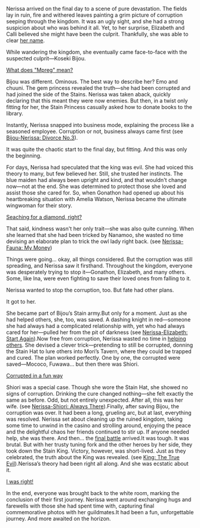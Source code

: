 Nerissa arrived on the final day to a scene of pure devastation. The fields lay in ruin, fire and withered leaves painting a grim picture of corruption seeping through the kingdom. It was an ugly sight, and she had a strong suspicion about who was behind it all. Yet, to her surprise, Elizabeth and Calli believed she might have been the culprit. Thankfully, she was able to clear [her name](https://www.youtube.com/live/qdYQ5j-0sQI?feature=shared&t=780).

While wandering the kingdom, she eventually came face-to-face with the suspected culprit—Koseki Bijou.

[What does "Mpreg" mean?](#embed:https://www.youtube.com/live/qdYQ5j-0sQI?feature=shared&t=961)

Bijou was different. Ominous. The best way to describe her? Emo and chuuni. The gem princess revealed the truth—she had been corrupted and had joined the side of the Stains. Nerissa was taken aback, quickly declaring that this meant they were now enemies. But then, in a twist only fitting for her, the Stain Princess casually asked how to donate books to the library.

Instantly, Nerissa snapped into business mode, explaining the process like a seasoned employee. Corruption or not, business always came first (see [Bijou-Nerissa: Divorce No.3](#edge:nerissa-bijou)).

It was quite the chaotic start to the final day, but fitting. And this was only the beginning.

For days, Nerissa had speculated that the king was evil. She had voiced this theory to many, but few believed her. Still, she trusted her instincts. The blue maiden had always been upright and kind, and that wouldn't change now—not at the end. She was determined to protect those she loved and assist those she cared for. So, when Gonathon had opened up about his heartbreaking situation with Amelia Watson, Nerissa became the ultimate wingwoman for their story.

[Seaching for a diamond, right?](#embed:https://www.youtube.com/live/qdYQ5j-0sQI?feature=shared&t=2806)

That said, kindness wasn't her only trait—she was also quite cunning. When she learned that she had been tricked by Nanamoo, she wasted no time devising an elaborate plan to trick the owl lady right back. (see [Nerissa-Fauna: My Money](#edge:fauna-nerissa))

Things were going… okay, all things considered. But the corruption was still spreading, and Nerissa saw it firsthand. Throughout the kingdom, everyone was desperately trying to stop it—Gonathon, Elizabeth, and many others. Some, like Ina, were even fighting to save their loved ones from falling to it.

Nerissa wanted to stop the corruption, too. But fate had other plans.

It got to her.

She became part of Bijou’s Stain army.But only for a moment.
Just as she had helped others, she, too, was saved. A dashing knight in red—someone she had always had a complicated relationship with, yet who had always cared for her—pulled her from the pit of darkness (see [Nerissa-Elizabeth: Start Again](#edge:liz-nerissa)).Now free from corruption, Nerissa wasted no time in [helping others](https://www.youtube.com/live/qdYQ5j-0sQI?feature=shared&t=7467). She devised a clever trick—pretending to still be corrupted, donning the Stain Hat to lure others into Mori’s Tavern, where they could be trapped and cured. The plan worked perfectly. One by one, the corrupted were saved—Mococo, Fuwawa… but then there was Shiori.

[Corrupted in a fun way](#embed:https://www.youtube.com/live/qdYQ5j-0sQI?feature=shared&t=7822)

Shiori was a special case. Though she wore the Stain Hat, she showed no signs of corruption. Drinking the cure changed nothing—she felt exactly the same as before. Odd, but not entirely unexpected. After all, this was her wife. (see [Nerissa-Shiori: Always There](#edge:shiori-nerissa)).Finally, after saving Bijou, the corruption was over.
It had been a long, grueling arc, but at last, everything was resolved. Nerissa set about cleaning up the ruined kingdom, taking some time to unwind in the casino and strolling around, enjoying the peace and the delightful chaos her friends continued to stir up. If anyone needed help, she was there.
And then… the [final battle](https://www.youtube.com/live/qdYQ5j-0sQI?feature=shared&t=11577) arrived.It was tough. It was brutal. But with her trusty tuning fork and the other heroes by her side, they took down the Stain King. Victory, however, was short-lived.
Just as they celebrated, the truth about the King was revealed. (see [King: The True Evil](#node:king-of-libestal)).Nerissa’s theory had been right all along. And she was ecstatic about it.


[I was right!](#embed:https://www.youtube.com/live/qdYQ5j-0sQI?feature=shared&t=12299)

In the end, everyone was brought back to the white room, marking the conclusion of their first journey. Nerissa went around exchanging hugs and farewells with those she had spent time with, capturing final commemorative photos with her guildmates.It had been a fun, unforgettable journey. And more awaited on the horizon.
